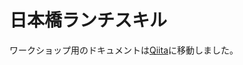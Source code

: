 # 日本橋ランチスキル

ワークショップ用のドキュメントは[Qiita](https://qiita.com/toshimin/items/5362022735ccb658ae0a)に移動しました。

